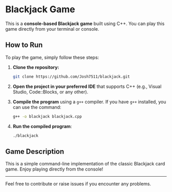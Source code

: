 # Blackjack Game

This is a **console-based Blackjack game** built using C++. You can play this game directly from your terminal or console.

## How to Run

To play the game, simply follow these steps:

1. **Clone the repository:**
    ```bash
    git clone https://github.com/Josh7511/blackjack.git
    ```

2. **Open the project in your preferred IDE** that supports C++ (e.g., Visual Studio, Code::Blocks, or any other).

3. **Compile the program** using a `g++` compiler. If you have `g++` installed, you can use the command:
    ```bash
    g++ -o blackjack blackjack.cpp
    ```

4. **Run the compiled program**:
    ```bash
    ./blackjack
    ```

## Game Description

This is a simple command-line implementation of the classic Blackjack card game. Enjoy playing directly from the console!

---

Feel free to contribute or raise issues if you encounter any problems.


